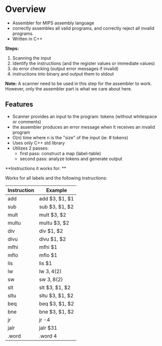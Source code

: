 # Overview 
* Assembler for MIPS assembly language 
* correctly assembles all valid programs, and correctly reject all invalid programs.
* Written in C++ 

**Steps:**

1. Scanning the input
3. Identify the instructions (and the register values or immediate values)
4. do error checking (output error messages if invalid) 
5. instructions into binary and output them to stdout

**Note:** A scanner need to be used in this step for the assembler to work. However, only the assembler part is what we care about here. 

## Features

* Scanner provides an input to the program: tokens (without whitespace or comments) 
* the assembler produces an error message when it receives an invalid program
* O(n) time where n is the "size" of the input (ie: # tokens)
* Uses only C++ std library 
* Utilizes 2 passes: 
    * first pass: construct a map (label-table) 
    * second pass: analyze tokens and generate output

**Instructions it works for: **

Works for all labels and the following instructions: 

Instruction |Example
------------|------------------
add         | add $3, $1, $1 
sub         | sub $3, $1, $2
mult        | mult $3, $2
multu       | multu $3, $2
div         | div $1, $2
divu        | divu $1, $2
mfhi        | mfhi $1
mflo        | mflo $1
lis         | lis $1
lw          | lw $3, 4($2)
sw          | sw $3, 8($2) 
slt         | slt $3, $1, $2
sltu        | sltu $3, $1, $2
beq         | beq $3, $1, $2
bne         | bne $3, $1, $2
jr          | jr -4
jalr        | jalr $31
.word       | .word 4

